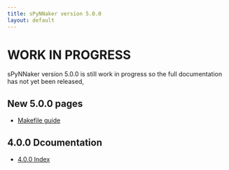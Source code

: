 ```yaml
---
title: sPyNNaker version 5.0.0
layout: default
---
```

WORK IN PROGRESS
================

sPyNNaker version 5.0.0 is still work in progress so the full documentation has not yet been released,

New 5.0.0 pages
---------------

* [Makefile guide](Makefiles.html)

4.0.0 Dcoumentation
-------------------

* [4.0.0 Index](http://spinnakermanchester.github.io/spynnaker/4.0.0/)
